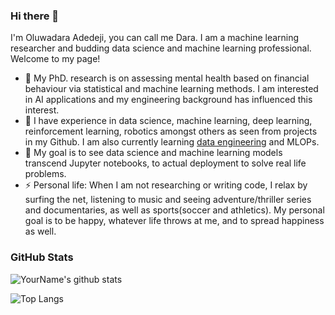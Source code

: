 ### Hi there 👋

<!--
**peter716/peter716** is a ✨ _special_ ✨ repository because its `README.md` (this file) appears on your GitHub profile.

Here are some ideas to get you started:

- 🔭 I’m currently working on ...
- 🌱 I’m currently learning ...
- 👯 I’m looking to collaborate on ...
- 🤔 I’m looking for help with ...
- 💬 Ask me about ...
- 📫 How to reach me: ...
- 😄 Pronouns: ...
- ⚡ Fun fact: ...

-->

I'm Oluwadara Adedeji, you can call me Dara. I am a machine learning researcher and budding data science and machine learning professional. Welcome to my page!

- 🔭 My PhD. research is on assessing mental health based on financial behaviour via statistical and machine learning methods. I am interested in AI applications and my engineering background has influenced this interest.
- 🌱 I have experience in data science, machine learning, deep learning, reinforcement learning, robotics amongst others as seen from projects in my Github. I am also currently learning [data engineering](https://github.com/peter716/data_engineering_credit_fraud_project) and MLOPs. 
- 👯 My goal is to see data science and machine learning models transcend Jupyter notebooks, to actual deployment to solve real life problems.
- ⚡ Personal life: When I am not researching or writing code, I relax by surfing the net, listening to music and seeing adventure/thriller series and documentaries, as well as sports(soccer and athletics). My personal goal is to be happy, whatever life throws at me, and to spread happiness as well.

### GitHub Stats
![YourName's github stats](https://github-readme-stats.vercel.app/api?username=peter716&show_icons=true&theme=radical)

![Top Langs](https://github-readme-stats.vercel.app/api/top-langs/?username=peter716&hide=javascript,html&theme=radical&langs_count=10)





